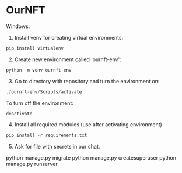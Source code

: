# OurNFT

Windows:

1. Install venv for creating virtual environments:
   
```python
pip install virtualenv
```
2. Create new environment called 'ournft-env':
   
```python
python -m venv ournft-env
```
3. Go to directory with repository and turn the environment on:
   
```python
./ournft-env/Scripts/activate
``` 
To turn off the environment:

```python
deactivate
```

4. Install all required modules (use after activating environment)
```python
pip install -r requirements.txt
```
5. Ask for file with secrets in our chat.

python manage.py migrate
python manage.py createsuperuser
python manage.py runserver